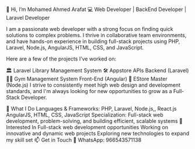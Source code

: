 👋 Hi, I’m Mohamed Ahmed Arafat
💻 Web Developer | BackEnd Developer | Laravel Developer

I am a passionate web developer with a strong focus on finding quick solutions to complex problems. I thrive in collaborative team environments, and have hands-on experience in building full-stack projects using PHP, Laravel, Node.js, AngularJS, HTML, CSS, and JavaScript.

Here are a few of the projects I’ve worked on:

🏛️ Laravel Library Management System
🛠️ Appstore APIs Backend (Laravel)
🏋️‍♂️ Gym Management System Front-End (Angular)
🛒 EStore Master (Node.js)
I strive to consistently meet high web design and development standards, and I'm always looking for new opportunities to grow as a Full-Stack Developer.

🌟 What I Do
Languages & Frameworks: PHP, Laravel, Node.js,, React.js AngularJS, HTML, CSS, JavaScript
Specialization: Full-stack web development, problem-solving, and building efficient, scalable systems
👀 Interested In
Full-stack web development opportunities
Working on innovative and dynamic web projects
Exploring new technologies to expand my skill set
📫 Get in Touch
💬 WhatsApp: 966543571138
<!---
Arafat77mo/Arafat77mo is a ✨ special ✨ repository because its `README.md` (this file) appears on your GitHub profile.
You can click the Preview link to take a look at your changes.
--->
